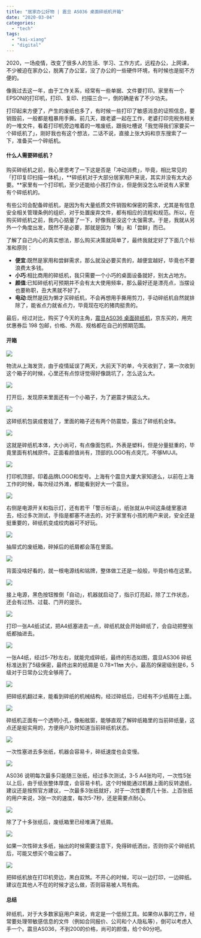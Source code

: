 ```yaml
---
title: "居家办公好物 | 震旦 AS036 桌面碎纸机开箱"
date: "2020-03-04"
categories: 
  - "tech"
tags: 
  - "kai-xiang"
  - "digital"
---
```


2020，一场疫情，改变了很多人的生活、学习、工作方式，远程办公，上网课，不少被迫在家办公，脱离了办公室，没了办公的一些硬件环境，有时候也是挺不方便的。

像我过去这一年，由于工作关系，经常有一些单据、文件要打印。家里有一个EPSON的打印机，打印、复印、扫描三合一，倒的确是省了不少功夫。

打印起来方便了，产生的废纸也多了，有时候一些打印了敏感消息的证照信息，要销毁前，一般都是粗暴用手撕。前几天，跟老婆一起在工作，老婆打印完税务相关的一堆文件，看着打印机旁边堆着的一堆废纸，跟我吐槽说「我觉得我们家要买一个碎纸机了」，刚好我也有这个想法，二话不说，直接上张大妈和京东搜索了一下，准备买一个碎纸机。

#### 什么人需要碎纸机？

购买碎纸机之前，我心里思考了一下这是否是「冲动消费」，毕竟，相比常见的「打印复印扫描一体机」，**碎纸机对于大部分居家用户来说，其实并没有太大必要。**家里有一个打印机，至少还能给小孩打作业，但是倒没怎么听说有人家里有个碎纸机的。

有些公司会配备碎纸机，是因为有大量纸质文件销毁和保密的需求，尤其是有信息安全相关管理条例的组织，对于处置废弃文件，都有相应的流程和规范。所以，在购买碎纸机之前，我内心掂量了一下，好像我是没这个太强需求。于是，我就从另外一个角度出发，既然不是必要，那就是因为「懒」和「尝鲜」而已。

了解了自己内心的真实想法，那么购买决策就简单了，最终我就定好了下面几个标准和原则：

- **便宜**:既然是家用和尝鲜需求，那么就没必要买贵的，越便宜越好，毕竟也不要浪费太多钱。
- **小巧**:相比商用的碎纸机，我只需要一个小巧的桌面设备就好，别太占地方。
- **颜值**:已知碎纸机可预期并不会有太大使用频率，那么最好还是漂亮点，当摆设也要称职，丑大黑就不好了。
- **电动**:既然是因为懒才买碎纸机，不会再想用手撕用剪刀，手动碎纸机自然就排除了，能省点力就省点力，毕竟现在吃的猪肉挺贵的。

最后，经过对比，购买了今天的主角，[震旦AS036 桌面碎纸机](http://zuoluo.tv/as036)，京东买的，用完优惠券后 198 包邮，价格、外观、规格都在自己的预期范围。

#### 开箱

![](https://static.is26.com/blog/2020/03/shredder/p-3.JPG)

物流从上海发货，由于疫情延误了两天，大前天下的单，今天收到了，第一次收到这个箱子的时候，心里还有点惊讶觉得好像跳坑了，怎么这么大。

![](https://static.is26.com/blog/2020/03/shredder/p-4.JPG)

打开后，发现原来里面还有一个小箱子，为了避震才搞这么大。

![](https://static.is26.com/blog/2020/03/shredder/p-5.JPG)

这碎纸机包装成套娃了，里面的箱子还有两个防震垫，露出了碎纸机全体。

![](https://static.is26.com/blog/2020/03/shredder/p-6.JPG)

这就是碎纸机本体，大小尚可，有点像面包机，外表是塑料，但是分量挺重的，毕竟里面有机械原件。正面看颜值尚有，顶部的LOGO有点突兀，不够MUJI。

![](https://static.is26.com/blog/2020/03/shredder/p-7.JPG)

打印机顶部，印着品牌LOGO和型号。上海有个震旦大厦大家知道么，以前在上海工作的时候，每次经过外滩，都能看到好大一个震旦。

![](https://static.is26.com/blog/2020/03/shredder/p-8.JPG)

右侧是电源开关和指示灯，还有若干「警示标语」，纸张就从中间这条缝里塞进去，经过多次测试，手指是都塞不进去的，对于家里有小孩的用户来说，安全还是挺重要的，碎纸机变成绞肉器可不好玩。

![](https://static.is26.com/blog/2020/03/shredder/p-9.JPG)

抽屉式的废纸箱，碎掉后的纸屑都会落在里面。

![](https://static.is26.com/blog/2020/03/shredder/p-11.JPG)

背面没啥好看的，就一根电源线和铭牌，整体做工还是一般般，毕竟价格在这里。

![](https://static.is26.com/blog/2020/03/shredder/p-12.JPG)

接上电源，黑色按钮推倒「自动」，机器就启动了，指示灯亮起，除了工作状态，还会有过热、过载、门开的提示。

![](https://static.is26.com/blog/2020/03/shredder/p-13.JPG)

打印一张A4纸试试，把A4纸塞进去一点，碎纸机就会开始碎纸了，会自动把整张纸都抽进去。

![](https://static.is26.com/blog/2020/03/shredder/p-14.JPG)

一张A4纸，经过5-7秒左右，就能完成碎纸，最终的形态如图，震旦AS306 碎纸标准达到了5级保密，最终出来的纸屑是 0.78×11㎜ 大小，最高的保密级别是6，5级对于日常办公完全够用了。

![](https://static.is26.com/blog/2020/03/shredder/p-17.JPG)

把碎纸机翻过来，能看到碎纸的机械结构，经过碎纸后，已经有不少纸屑在上面。

![](https://static.is26.com/blog/2020/03/shredder/p-16.JPG)

碎纸机正面有一个透明小孔，像船舷窗，能够直观了解碎纸箱里的当前碎纸量，这点还是挺实用的，方便用户及时知道当前碎纸机状态。

![](https://static.is26.com/blog/2020/03/shredder/p-18.JPG)

一次性塞进去多张纸，机器会容易卡，碎纸速度也会变慢。

![](https://static.is26.com/blog/2020/03/shredder/p-15.JPG)

AS036 说明每次最多只能随三张纸，经过多次测试，3-5 A4张均可，一次性5张以上后，由于纸张整体厚度，会容易卡机，这个时候能通过机器上面的反转退纸，建议还是按照官方建议，一次最多3张纸就好，对于一次性要费几十张、上百张纸的用户来说，3张一次的速度，每次5-7秒，还是需要点耐心。

![](https://static.is26.com/blog/2020/03/shredder/p-19.JPG)

除了了十多张纸后，废纸箱里已经堆满了纸屑。

![](https://static.is26.com/blog/2020/03/shredder/p-20.JPG)

如果一次性碎太多纸，抽出的时候需要注意下，免得碎纸洒出，否则你买个碎纸机后，可能又想买个吸尘器了。

![](https://static.is26.com/blog/2020/03/shredder/p-21.JPG)

把碎纸机放在打印机旁边，黑白双煞。不开心的时候，可以一边打印，一边碎纸。建议在其他人不在的时候才这么做，否则容易被人骂有病。

#### 总结

碎纸机，对于大多数家庭用户来说，肯定是一个低频工具。如果你从事的工作，经常要处理带敏感信息的文件（例如合同报价、公司和个人隐私等），倒可以考虑入手一个。震旦AS036，不到200的价格，尚可的颜值，给个80分吧。

